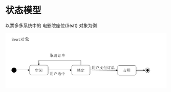 # 状态模型

以票多多系统中的 电影院座位(Seat) 对象为例

![image](https://github.com/YeungLy/Test/blob/master/%E7%8A%B6%E6%80%81%E5%9B%BE.png?raw=true)
